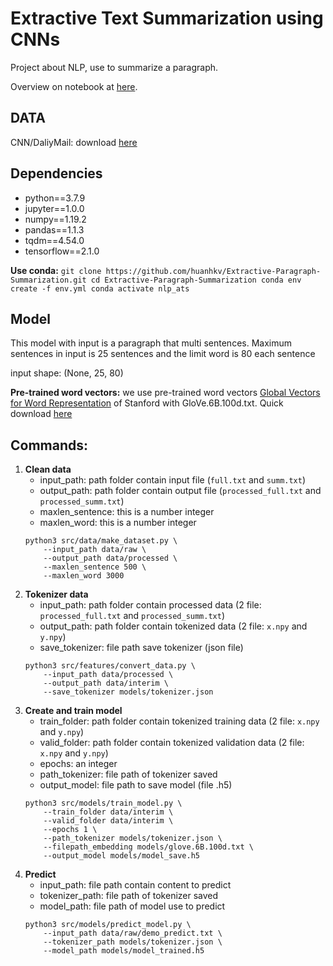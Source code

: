 
# Extractive Text Summarization using CNNs
Project about NLP, use to summarize a paragraph.

Overview on notebook at [here](https://github.com/huanhkv/Extractive-Paragraph-Summarization/blob/main/notebooks/Extractive_Paragraph_Summarization.ipynb).

## DATA
CNN/DaliyMail: 
download [here](https://drive.google.com/drive/folders/1s_TuNnStWxEp-1_F-wvLHyZE-CRVFOT2?usp=sharing)

## Dependencies
- python==3.7.9
- jupyter==1.0.0
- numpy==1.19.2
- pandas==1.1.3
- tqdm==4.54.0
- tensorflow==2.1.0


**Use conda:**
	```
	git clone https://github.com/huanhkv/Extractive-Paragraph-Summarization.git
	cd Extractive-Paragraph-Summarization
	conda env create -f env.yml
	conda activate nlp_ats
	```

## Model
This model with input is a paragraph that multi sentences. Maximum sentences in input is 25 sentences and the limit word is 80 each sentence

input shape: (None, 25, 80)

**Pre-trained word vectors:** we use pre-trained word vectors [Global Vectors for Word Representation](https://nlp.stanford.edu/projects/glove/GloVe.6B100d) of Stanford with GloVe.6B.100d.txt. Quick download [here](https://drive.google.com/file/d/1MkaPqIFhrYVUot_x_8ks26GxxZxj4Gls/view?usp=sharing)

## Commands:

1. **Clean data**
	- input_path: path folder contain input file (`full.txt` and `summ.txt`)
	- output_path: path folder contain output file (`processed_full.txt` and `processed_summ.txt`)
	- maxlen_sentence: this is a number integer
	- maxlen_word: this is a number integer
	```
	python3 src/data/make_dataset.py \
		--input_path data/raw \
		--output_path data/processed \
		--maxlen_sentence 500 \
		--maxlen_word 3000
	```
2. **Tokenizer data**
	- input_path: path folder contain processed data (2 file: `processed_full.txt` and `processed_summ.txt`)
	- output_path: path folder contain tokenized data (2 file: `x.npy` and `y.npy`)
	- save_tokenizer: file path save tokenizer (json file)
	```
	python3 src/features/convert_data.py \
		--input_path data/processed \
		--output_path data/interim \
		--save_tokenizer models/tokenizer.json
	```
3. **Create and train model**
	- train_folder: path folder contain tokenized training data (2 file: `x.npy` and `y.npy`)
	- valid_folder: path folder contain tokenized validation data (2 file: `x.npy` and `y.npy`)
	- epochs: an integer
	- path_tokenizer: file path of tokenizer saved
	- output_model: file path to save model (file .h5)
	```	
	python3 src/models/train_model.py \
		--train_folder data/interim \
		--valid_folder data/interim \
		--epochs 1 \
		--path_tokenizer models/tokenizer.json \
		--filepath_embedding models/glove.6B.100d.txt \
		--output_model models/model_save.h5 
	```
4. **Predict**
	- input_path: file path contain content to predict
	- tokenizer_path: file path of tokenizer saved
	- model_path: file path of model use to predict
	```
	python3 src/models/predict_model.py \
		--input_path data/raw/demo_predict.txt \
		--tokenizer_path models/tokenizer.json \
		--model_path models/model_trained.h5
	```